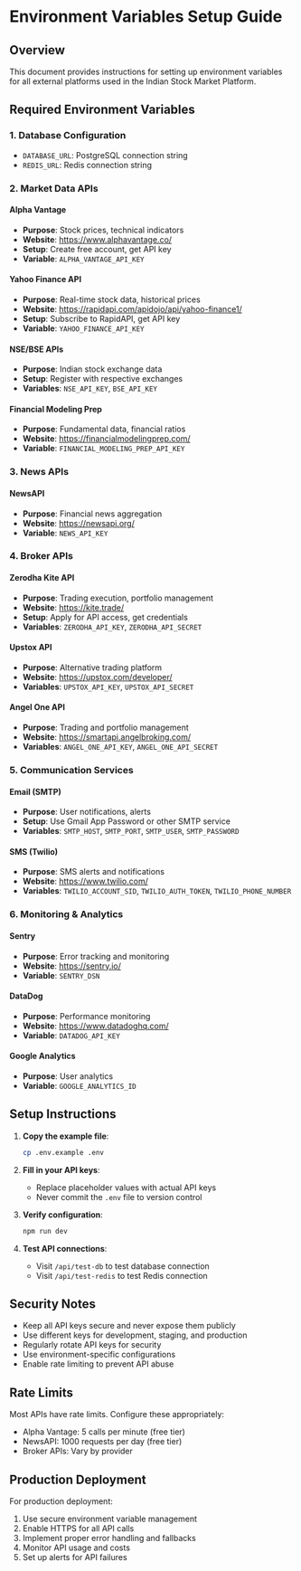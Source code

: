 # Environment Variables Setup Guide

## Overview
This document provides instructions for setting up environment variables for all external platforms used in the Indian Stock Market Platform.

## Required Environment Variables

### 1. Database Configuration
- `DATABASE_URL`: PostgreSQL connection string
- `REDIS_URL`: Redis connection string

### 2. Market Data APIs

#### Alpha Vantage
- **Purpose**: Stock prices, technical indicators
- **Website**: https://www.alphavantage.co/
- **Setup**: Create free account, get API key
- **Variable**: `ALPHA_VANTAGE_API_KEY`

#### Yahoo Finance API
- **Purpose**: Real-time stock data, historical prices
- **Website**: https://rapidapi.com/apidojo/api/yahoo-finance1/
- **Setup**: Subscribe to RapidAPI, get API key
- **Variable**: `YAHOO_FINANCE_API_KEY`

#### NSE/BSE APIs
- **Purpose**: Indian stock exchange data
- **Setup**: Register with respective exchanges
- **Variables**: `NSE_API_KEY`, `BSE_API_KEY`

#### Financial Modeling Prep
- **Purpose**: Fundamental data, financial ratios
- **Website**: https://financialmodelingprep.com/
- **Variable**: `FINANCIAL_MODELING_PREP_API_KEY`

### 3. News APIs

#### NewsAPI
- **Purpose**: Financial news aggregation
- **Website**: https://newsapi.org/
- **Variable**: `NEWS_API_KEY`

### 4. Broker APIs

#### Zerodha Kite API
- **Purpose**: Trading execution, portfolio management
- **Website**: https://kite.trade/
- **Setup**: Apply for API access, get credentials
- **Variables**: `ZERODHA_API_KEY`, `ZERODHA_API_SECRET`

#### Upstox API
- **Purpose**: Alternative trading platform
- **Website**: https://upstox.com/developer/
- **Variables**: `UPSTOX_API_KEY`, `UPSTOX_API_SECRET`

#### Angel One API
- **Purpose**: Trading and portfolio management
- **Website**: https://smartapi.angelbroking.com/
- **Variables**: `ANGEL_ONE_API_KEY`, `ANGEL_ONE_API_SECRET`

### 5. Communication Services

#### Email (SMTP)
- **Purpose**: User notifications, alerts
- **Setup**: Use Gmail App Password or other SMTP service
- **Variables**: `SMTP_HOST`, `SMTP_PORT`, `SMTP_USER`, `SMTP_PASSWORD`

#### SMS (Twilio)
- **Purpose**: SMS alerts and notifications
- **Website**: https://www.twilio.com/
- **Variables**: `TWILIO_ACCOUNT_SID`, `TWILIO_AUTH_TOKEN`, `TWILIO_PHONE_NUMBER`

### 6. Monitoring & Analytics

#### Sentry
- **Purpose**: Error tracking and monitoring
- **Website**: https://sentry.io/
- **Variable**: `SENTRY_DSN`

#### DataDog
- **Purpose**: Performance monitoring
- **Website**: https://www.datadoghq.com/
- **Variable**: `DATADOG_API_KEY`

#### Google Analytics
- **Purpose**: User analytics
- **Variable**: `GOOGLE_ANALYTICS_ID`

## Setup Instructions

1. **Copy the example file**:
   ```bash
   cp .env.example .env
   ```

2. **Fill in your API keys**:
   - Replace placeholder values with actual API keys
   - Never commit the `.env` file to version control

3. **Verify configuration**:
   ```bash
   npm run dev
   ```

4. **Test API connections**:
   - Visit `/api/test-db` to test database connection
   - Visit `/api/test-redis` to test Redis connection

## Security Notes

- Keep all API keys secure and never expose them publicly
- Use different keys for development, staging, and production
- Regularly rotate API keys for security
- Use environment-specific configurations
- Enable rate limiting to prevent API abuse

## Rate Limits

Most APIs have rate limits. Configure these appropriately:
- Alpha Vantage: 5 calls per minute (free tier)
- NewsAPI: 1000 requests per day (free tier)
- Broker APIs: Vary by provider

## Production Deployment

For production deployment:
1. Use secure environment variable management
2. Enable HTTPS for all API calls
3. Implement proper error handling and fallbacks
4. Monitor API usage and costs
5. Set up alerts for API failures